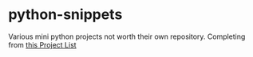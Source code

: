 # python-snippets
Various mini python projects not worth their own repository.
Completing from [this Project List](https://github.com/amaliacontiero/CodeProjects)
